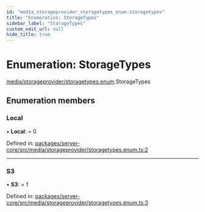 ```yaml
---
id: "media_storageprovider_storagetypes_enum.storagetypes"
title: "Enumeration: StorageTypes"
sidebar_label: "StorageTypes"
custom_edit_url: null
hide_title: true
---
```


# Enumeration: StorageTypes

[media/storageprovider/storagetypes.enum](../modules/media_storageprovider_storagetypes_enum.md).StorageTypes

## Enumeration members

### Local

• **Local**: = 0

Defined in: [packages/server-core/src/media/storageprovider/storagetypes.enum.ts:2](https://github.com/xr3ngine/xr3ngine/blob/7e8e151f1/packages/server-core/src/media/storageprovider/storagetypes.enum.ts#L2)

___

### S3

• **S3**: = 1

Defined in: [packages/server-core/src/media/storageprovider/storagetypes.enum.ts:3](https://github.com/xr3ngine/xr3ngine/blob/7e8e151f1/packages/server-core/src/media/storageprovider/storagetypes.enum.ts#L3)
